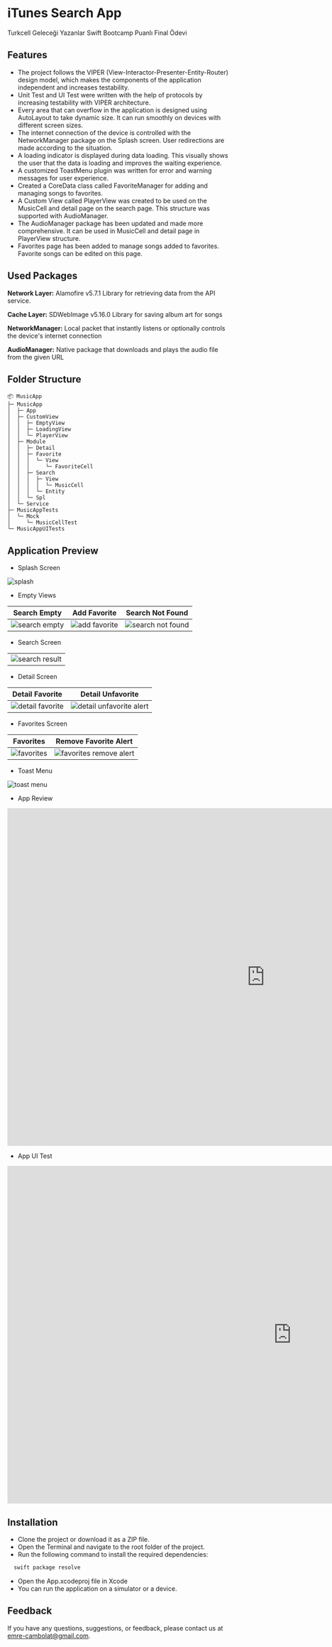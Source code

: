 
# iTunes Search App

Turkcell Geleceği Yazanlar Swift Bootcamp Puanlı Final Ödevi
## Features

- The project follows the VIPER (View-Interactor-Presenter-Entity-Router) design model, which makes the components of the application independent and increases testability.
- Unit Test and UI Test were written with the help of protocols by increasing testability with VIPER architecture.
- Every area that can overflow in the application is designed using AutoLayout to take dynamic size. It can run smoothly on devices with different screen sizes.
- The internet connection of the device is controlled with the NetworkManager package on the Splash screen. User redirections are made according to the situation.
- A loading indicator is displayed during data loading. This visually shows the user that the data is loading and improves the waiting experience.
- A customized ToastMenu plugin was written for error and warning messages for user experience.
- Created a CoreData class called FavoriteManager for adding and managing songs to favorites.
- A Custom View called PlayerView was created to be used on the MusicCell and detail page on the search page. This structure was supported with AudioManager.
- The AudioManager package has been updated and made more comprehensive. It can be used in MusicCell and detail page in PlayerView structure.
- Favorites page has been added to manage songs added to favorites. Favorite songs can be edited on this page.




  
## Used Packages

**Network Layer:** Alamofire v5.7.1 Library for retrieving data from the API service.

**Cache Layer:** SDWebImage v5.16.0 Library for saving album art for songs

**NetworkManager:** Local packet that instantly listens or optionally controls the device's internet connection

**AudioManager:** Native package that downloads and plays the audio file from the given URL



  
## Folder Structure

```
📦 MusicApp
├─ MusicApp
│  ├─ App
│  ├─ CustomView
│  │  ├─ EmptyView
│  │  ├─ LoadingView
│  │  └─ PlayerView
│  ├─ Module
│  │  ├─ Detail
│  │  ├─ Favorite
│  │  │  └─ View
│  │  │     └─ FavoriteCell
│  │  ├─ Search
│  │  │  ├─ View
│  │  │  │  └─ MusicCell
│  │  │  └─ Entity
│  │  └─ Spl
│  └─ Service
├─ MusicAppTests
│  └─ Mock
│     └─ MusicCellTest
└─ MusicAppUITests

```


  
## Application Preview

- Splash Screen

![splash](https://github.com/emre-cambolat/EmreCambolat_HWFinal/assets/83469064/d38ef498-21d1-4803-8897-b9b55ca3381d)


- Empty Views

| Search Empty | Add Favorite | Search Not Found |
|---------|---------|---------|
| ![search empty](https://github.com/emre-cambolat/EmreCambolat_HWFinal/assets/83469064/af3b6a21-353c-45ef-a971-4b70a4bd5ff4) | ![add favorite](https://github.com/emre-cambolat/EmreCambolat_HWFinal/assets/83469064/94420f61-4869-4a32-b9b8-403c2b96f289) | ![search not found](https://github.com/emre-cambolat/EmreCambolat_HWFinal/assets/83469064/746efc5f-a78a-4ba7-b4b4-2f506e43b798) |


- Search Screen

| |
|---------|
| ![search result](https://github.com/emre-cambolat/EmreCambolat_HWFinal/assets/83469064/93fed8ef-efb0-4c09-9e82-729a0fab8666) |

- Detail Screen

| Detail Favorite | Detail Unfavorite |
|---------|---------|
| ![detail favorite](https://github.com/emre-cambolat/EmreCambolat_HWFinal/assets/83469064/e840925d-85eb-49ba-92ff-72bed74ed182) | ![detail unfavorite alert](https://github.com/emre-cambolat/EmreCambolat_HWFinal/assets/83469064/35661985-ba22-4af0-9468-924aa431f600) |



- Favorites Screen

| Favorites | Remove Favorite Alert |
|---------|---------|
| ![favorites](https://github.com/emre-cambolat/EmreCambolat_HWFinal/assets/83469064/0107738f-d387-4b0a-bdf4-f7eab1aa8992) | ![favorites remove alert](https://github.com/emre-cambolat/EmreCambolat_HWFinal/assets/83469064/c5e0e992-7283-42ef-94ae-dd810c349436) |

- Toast Menu

![toast menu](https://github.com/emre-cambolat/EmreCambolat_HWFinal/assets/83469064/27872dce-d62b-4c73-ab37-9ba6551018cc)


- App Review
 <iframe width="1159" height="760" src="https://www.youtube.com/embed/mrBIFfzSrEA" title="iTunes Search App - UI Test" frameborder="0" allow="accelerometer; autoplay; clipboard-write; encrypted-media; gyroscope; picture-in-picture; web-share" allowfullscreen></iframe>

- App UI Test
<iframe width="1280" height="760" src="https://www.youtube.com/embed/_q2Afzq61a8" title="iTunes Search App" frameborder="0" allow="accelerometer; autoplay; clipboard-write; encrypted-media; gyroscope; picture-in-picture; web-share" allowfullscreen></iframe>

  

## Installation

- Clone the project or download it as a ZIP file.
- Open the Terminal and navigate to the root folder of the project.
- Run the following command to install the required dependencies:
```bash
  swift package resolve
```
- Open the App.xcodeproj file in Xcode
- You can run the application on a simulator or a device.

  
## Feedback

If you have any questions, suggestions, or feedback, please contact us at emre-cambolat@gmail.com.

  
